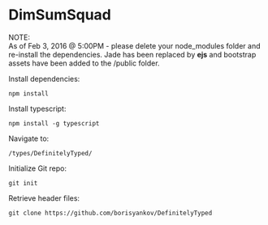 # DimSumSquad

NOTE:<br>
As of Feb 3, 2016 @ 5:00PM - please delete your node_modules folder and re-install the dependencies. Jade has been replaced by <b>ejs</b> and bootstrap assets have been added to the /public folder.

Install dependencies:
```
npm install
```

Install typescript:
```
npm install -g typescript
```

Navigate to:
```
/types/DefinitelyTyped/
```

Initialize Git repo:
```
git init
```

Retrieve header files:
```
git clone https://github.com/borisyankov/DefinitelyTyped
```
